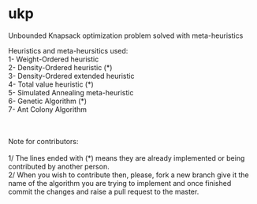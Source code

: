 # ukp
Unbounded Knapsack optimization problem solved with meta-heuristics

Heuristics and meta-heursitics used: <br>
1- Weight-Ordered heuristic \
2- Density-Ordered heuristic (\*)\
3- Density-Ordered extended heuristic \
4- Total value heuristic (\*)\
5- Simulated Annealing meta-heuristic  \
6- Genetic Algorithm (\*) \
7- Ant Colony Algorithm

<br><br>
Note for contributors:<br> <br>
1/ The lines ended with (\*) means they are already implemented or being contributed by another person. <br>
2/ When you wish to contribute then, please, fork a new branch give it the name of the algorithm you are trying to implement and once finished commit the changes and raise a pull request to the master.
